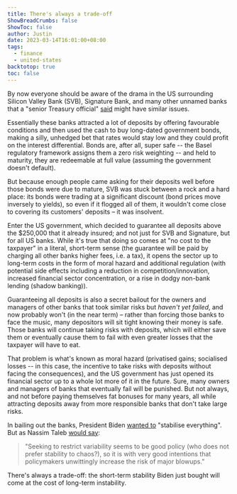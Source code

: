 ```yaml
---
title: There's always a trade-off
ShowBreadCrumbs: false
ShowToc: false
author: Justin
date: 2023-03-14T16:01:00+08:00
tags:
  - finance
  - united-states
backtotop: true
toc: false
---
```


By now everyone should be aware of the drama in the US surrounding Silicon Valley Bank (SVB), Signature Bank, and many other unnamed banks that a "senior Treasury official" [said]( https://www.nbcnews.com/business/business-news/treasury-says-will-back-silicon-valley-bank-deposits-rcna74570) might have similar issues.

Essentially these banks attracted a lot of deposits by offering favourable conditions and then used the cash to buy long-dated government bonds, making a silly, unhedged bet that rates would stay low and they could profit on the interest differential. Bonds are, after all, super safe -- the Basel regulatory framework assigns them a zero risk weighting -- and held to maturity, they are redeemable at full value (assuming the government doesn't default). 

But because enough people came asking for their deposits well before those bonds were due to mature, SVB was stuck between a rock and a hard place: its bonds were trading at a significant discount (bond prices move inversely to yields), so even if it flogged all of them, it wouldn't come close to covering its customers' deposits – it was insolvent.

Enter the US government, which decided to guarantee all deposits above the $250,000 that it already insured; and not just for SVB and Signature, but for all US banks. While it's true that doing so comes at "no cost to the taxpayer" in a literal, short-term sense (the guarantee will be paid by charging all other banks higher fees, i.e. a tax), it opens the sector up to long-term costs in the form of moral hazard and additional regulation (with potential side effects including a reduction in competition/innovation, increased financial sector concentration, or a rise in dodgy non-bank lending (shadow banking)).

Guaranteeing all deposits is also a secret bailout for the owners and managers of other banks that took similar risks but *haven't yet failed*, and now probably won't (in the near term) – rather than forcing those banks to face the music, many depositors will sit tight knowing their money is safe. Those banks will continue taking risks with deposits, which will either save them or eventually cause them to fail with even greater losses that the taxpayer will have to eat.

That problem is what's known as moral hazard (privatised gains; socialised losses -- in this case, the incentive to take risks with deposits without facing the consequences), and the US government has just opened its financial sector up to a whole lot more of it in the future. Sure, many owners and managers of banks that eventually fail will be punished. But not always, and not before paying themselves fat bonuses for many years, all while attracting deposits away from more responsible banks that don't take large risks.

In bailing out the banks, President Biden [wanted to](https://www.politico.com/news/2023/03/13/the-emergency-bank-rescue-that-almost-didnt-happen-72-hours-00086868) "stabilise everything". But as Nassim Taleb [would say](https://www.jstor.org/stable/23039405):

> "Seeking to restrict variability seems to be good policy (who does not prefer stability to chaos?), so it is with very good intentions that policymakers unwittingly increase the risk of major blowups."

There's always a trade-off: the short-term stability Biden just bought will come at the cost of long-term instability.